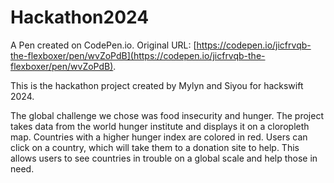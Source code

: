 # Hackathon2024

A Pen created on CodePen.io. Original URL: [https://codepen.io/jicfrvqb-the-flexboxer/pen/wvZoPdB](https://codepen.io/jicfrvqb-the-flexboxer/pen/wvZoPdB).

This is the hackathon project created by Mylyn and Siyou for hackswift 2024.

The global challenge we chose was food insecurity and hunger. The project takes data from the world hunger institute and displays it on a cloropleth map. Countries with a higher hunger index are colored in red. Users can click on a country, which will take them to a donation site to help. This allows users to see countries in trouble on a global scale and help those in need.
